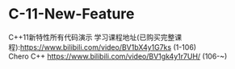 # C-11-New-Feature
C++11新特性所有代码演示
学习课程地址(已购买完整课程):https://www.bilibili.com/video/BV1bX4y1G7ks  (1-106)  
Chero C++ https://www.bilibili.com/video/BV1gk4y1r7UH/  (106-~)
